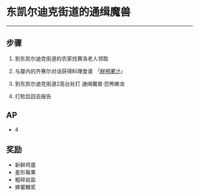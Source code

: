 # 东凯尔迪克街道的通缉魔兽

---

## 步骤

1. 到东凯尔迪克街道的农家找赛洛老人领取

2. 与屋内的齐赛尔对话获得料理食谱 *「[鲜榨果汁](/game/TheLegendOfHeroes/SenNoKiseki/recipes/鲜榨果汁.md#鲜榨果汁)」*

3. 到东凯尔迪克街道2高台处打 通缉魔兽·恐怖蜥龙

4. 打败后回去报告

## AP

- 4

## 奖励

- 新鲜鸡蛋
- 星形莓果
- 粗碎岩盐
- 蜂蜜糖浆